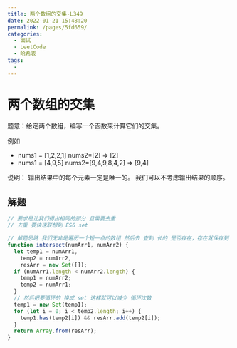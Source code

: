 ```yaml
---
title: 两个数组的交集-L349
date: 2022-01-21 15:48:20
permalink: /pages/5fd659/
categories:
  - 面试
  - LeetCode
  - 哈希表
tags:
  - 
---
```


# 两个数组的交集

题意：给定两个数组，编写一个函数来计算它们的交集。

例如 
- nums1 = [1,2,2,1] nums2=[2]  => [2]
- nums1 = [4,9,5] nums2=[9,4,9,8,4,2]  => [9,4]

说明： 输出结果中的每个元素一定是唯一的。 我们可以不考虑输出结果的顺序。

<!-- more -->

## 解题

```js
// 要求是让我们得出相同的部分 且需要去重
// 去重 要快速联想到 ES6 set

// 解题思路 我们无非是遍历一个短一点的数组 然后去 查到 长的 是否存在，存在就保存到 resArr 里面
function intersect(numArr1, numArr2) {
  let temp1 = numArr1,
    temp2 = numArr2,
    resArr = new Set([]);
  if (numArr1.length < numArr2.length) {
    temp1 = numArr2;
    temp2 = numArr1;
  }
  // 然后把要循环的 换成 set 这样就可以减少 循环次数
  temp1 = new Set(temp1);
  for (let i = 0; i < temp2.length; i++) {
    temp1.has(temp2[i]) && resArr.add(temp2[i]);
  }
  return Array.from(resArr);
}
```